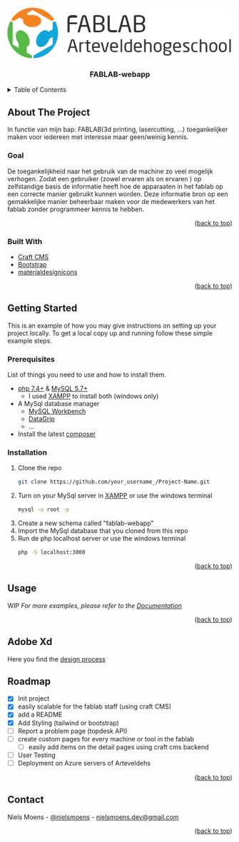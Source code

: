 <div id="top"></div>

<!-- PROJECT LOGO -->
<br />
<div align="center">
   <a href="https://github.com/NielsMoens/NielsMoens-3NMD-BAP-2021-2022">
    <img src="fablab-webapp/web/assets/images/logo-white.png" alt="Logo">
  </a>

<h3 align="center">FABLAB-webapp</h3>

</div>



<!-- TABLE OF CONTENTS -->
<details>
  <summary>Table of Contents</summary>
  <ol>
    <li>
      <a href="#about-the-project">About The Project</a>
      <ul>
        <li><a href="#built-with">Built With</a></li>
      </ul>
    </li>
    <li>
      <a href="#getting-started">Getting Started</a>
      <ul>
        <li><a href="#prerequisites">Prerequisites</a></li>
        <li><a href="#installation">Installation</a></li>
      </ul>
    </li>
    <li><a href="#usage">Usage</a></li>
    <li><a href="#roadmap">Roadmap</a></li>
    <li><a href="#contact">Contact</a></li>
    <li><a href="#acknowledgments">Acknowledgments</a></li>
  </ol>
</details>



<!-- ABOUT THE PROJECT -->
## About The Project
In functie van mijn bap: FABLAB(3d printing, lasercutting, …) toegankelijker maken voor iedereen met interesse maar geen/weinig kennis.

### Goal
De toegankelijkheid naar het gebruik van de machine zo veel mogelijk verhogen.
Zodat een gebruiker (zowel ervaren als on ervaren ) op zelfstandige basis de informatie heeft hoe de apparaaten in het fablab op een correcte manier gebruikt kunnen worden.
Deze informatie bron op een gemakkelijke manier beheerbaar maken voor de medewerkers van het fablab zonder programmeer kennis te hebben.

<p align="right">(<a href="#top">back to top</a>)</p>


### Built With

* [Craft CMS](https://craftcms.com/)
* [Bootstrap](https://getbootstrap.com)
* [materialdesignicons](https://materialdesignicons.com/)

<p align="right">(<a href="#top">back to top</a>)</p>

 
<!-- GETTING STARTED -->
## Getting Started

This is an example of how you may give instructions on setting up your project locally.
To get a local copy up and running follow these simple example steps.

### Prerequisites

List of things you need to use and how to install them.
* [php 7.4+](https://www.php.net/manual/en/install.windows.php) & [MySQL 5.7+](https://www.php.net/manual/en/install.windows.php)
    * I used [XAMPP](https://www.php.net/manual/en/install.windows.php) to install both (windows only)
* A MySql database manager 
  * [MySQL Workbench](https://www.mysql.com/products/workbench/)
  * [DataGrip](https://www.jetbrains.com/datagrip/)
  * ...
* Install the latest [composer](https://getcomposer.org/)

### Installation

1. Clone the repo
   ```sh
   git clone https://github.com/your_username_/Project-Name.git
   ```
2. Turn on your MySql server in [XAMPP](https://www.php.net/manual/en/install.windows.php) 
   or use the windows terminal
   ```sh
   mysql -u root -p
   ```
3. Create a new schema called "fablab-webapp"
4. Import the MySql database that you cloned from this repo
5. Run de php localhost server
   or use the windows terminal
   ```sh
   php -S localhost:3000
   ```


<p align="right">(<a href="#top">back to top</a>)</p>



## Usage
WIP
_For more examples, please refer to the [Documentation](TODO)_

<p align="right">(<a href="#top">back to top</a>)</p>

## Adobe Xd
Here you find the [design process](https://xd.adobe.com/view/17defd7d-2cdd-4dcb-9deb-02f650c26be3-428d/)

<!-- ROADMAP -->
## Roadmap

- [x] Init project
- [x] easily scalable for the fablab staff (using craft CMS)
- [x] add a README
- [x] Add Styling (tailwind or bootstrap)
- [ ] Report a problem page (topdesk API)
- [ ] create custom pages for every machine or tool in the fablab 
    - [ ] easily add items on the detail pages using craft cms backend 
- [ ] User Testing
- [ ] Deployment on Azure servers of Arteveldehs

<p align="right">(<a href="#top">back to top</a>)</p>

<!-- CONTACT -->
## Contact
Niels Moens - [@nielsmoens](https://www.linkedin.com/in/niels-moens-6b065b134) - nielsmoens.dev@gmail.com

<p align="right">(<a href="#top">back to top</a>)</p>


<!-- MARKDOWN LINKS & IMAGES -->
<!-- https://www.markdownguide.org/basic-syntax/#reference-style-links -->
[contributors-url]: https://github.com/nielsmoens
[linkedin-url]: https://www.linkedin.com/in/niels-moens-6b065b134
[product-screenshot]: images/screenshot.png

